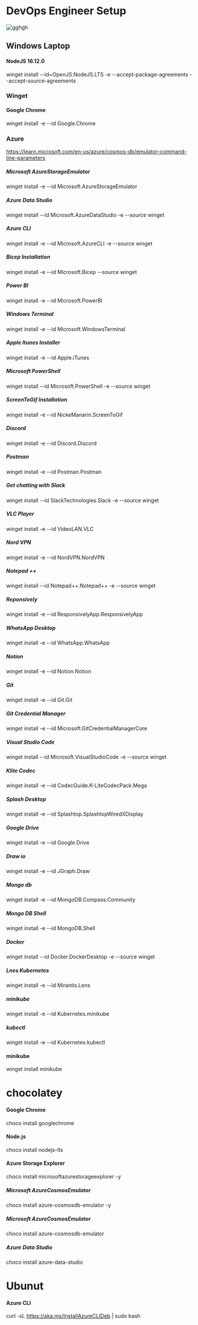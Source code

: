 # DevOps Engineer Setup
<p align="left"> <img src="https://komarev.com/ghpvc/?username=gghgh&label=Profile%20views&color=0e75b6&style=flat" alt="gghgh" /> </p>

## Windows Laptop


#### NodeJS 16.12.0
winget install --id=OpenJS.NodeJS.LTS  -e --accept-package-agreements --accept-source-agreements

### Winget

#### Google Chrome
winget install -e --id Google.Chrome


### Azure 



https://learn.microsoft.com/en-us/azure/cosmos-db/emulator-command-line-parameters


##### Microsoft AzureStorageEmulator
winget install -e --id Microsoft.AzureStorageEmulator

##### Azure Data Studio
winget install --id Microsoft.AzureDataStudio -e --source winget


##### Azure CLI
winget install -e --id Microsoft.AzureCLI -e --source winget

##### Bicep Installation
winget install -e --id Microsoft.Bicep --source winget

##### Power BI
winget install -e --id Microsoft.PowerBI


##### Windows Terminal
winget install -e --id Microsoft.WindowsTerminal

##### Apple Itunes Installer
winget install -e --id Apple.iTunes


##### Microsoft PowerShell
winget install --id Microsoft.PowerShell -e --source winget


##### ScreenToGif Installation
winget install -e --id NickeManarin.ScreenToGif



##### Discord
winget install -e --id Discord.Discord


##### Postman
winget install -e --id Postman.Postman


##### Get chatting with Slack
winget install --id SlackTechnologies.Slack -e --source winget

##### VLC Player
winget install -e --id VideoLAN.VLC

##### Nord VPN
winget install -e --id NordVPN.NordVPN

##### Notepad ++
winget install --id Notepad++.Notepad++ -e --source winget

##### Reponsively
winget install -e --id ResponsivelyApp.ResponsivelyApp

##### WhatsApp Desktop
winget install -e --id WhatsApp.WhatsApp

##### Notion
winget install -e --id Notion.Notion

##### Git
winget install -e --id Git.Git

##### Git Credential Manager
winget install -e --id Microsoft.GitCredentialManagerCore

##### Visual Studio Code
winget install --id Microsoft.VisualStudioCode -e --source winget

##### Klite Codec
winget install -e --id CodecGuide.K-LiteCodecPack.Mega

##### Splash Desktop
winget install -e --id Splashtop.SplashtopWiredXDisplay

##### Google Drive
winget install -e --id Google.Drive

##### Draw io
winget install -e --id JGraph.Draw

##### Mongo db
winget install -e --id MongoDB.Compass.Community

##### Mongo DB Shell
winget install -e --id MongoDB.Shell


##### Docker 
winget install --id Docker.DockerDesktop -e --source winget

##### Lnes Kubernetes
winget install -e --id Mirantis.Lens

##### minikube
winget install -e --id Kubernetes.minikube

##### kubectl
winget install -e --id Kubernetes.kubectl

#### minikube
winget install minikube


# chocolatey

#### Google Chrome
choco install googlechrome

#### Node.js
choco install nodejs-lts


#### Azure Storage Explorer
choco install microsoftazurestorageexplorer -y

##### Microsoft AzureCosmosEmulator
choco install azure-cosmosdb-emulator -y

##### Microsoft AzureCosmosEmulator
choco install azure-cosmosdb-emulator


##### Azure Data Studio
choco install azure-data-studio



# Ubunut

#### Azure CLI
curl -sL https://aka.ms/InstallAzureCLIDeb | sudo bash
